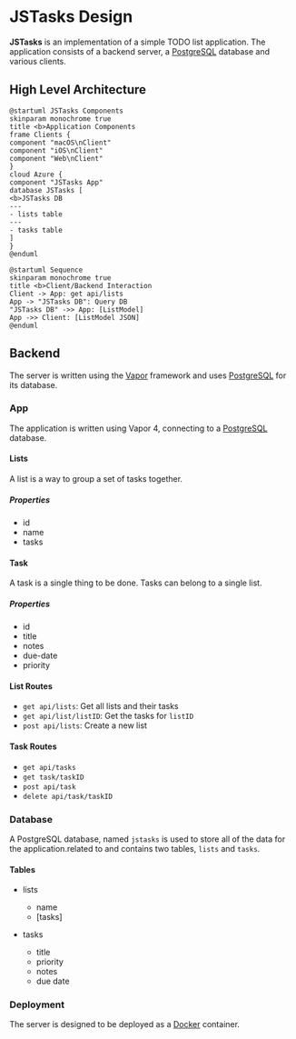 # JSTasks Design

**JSTasks** is an implementation of a simple TODO list application. The application consists of a backend server, a [PostgreSQL](https://www.postgresql.org/) database and various clients.

## High Level Architecture

```puml
@startuml JSTasks Components
skinparam monochrome true
title <b>Application Components
frame Clients {
component "macOS\nClient"
component "iOS\nClient"
component "Web\nClient"
}
cloud Azure {
component "JSTasks App"
database JSTasks [
<b>JSTasks DB
---
- lists table
---
- tasks table
]
}
@enduml
```

```puml
@startuml Sequence
skinparam monochrome true
title <b>Client/Backend Interaction
Client -> App: get api/lists
App -> "JSTasks DB": Query DB
"JSTasks DB" ->> App: [ListModel]
App ->> Client: [ListModel JSON]
@enduml
```

## Backend

The server is written using the [Vapor](https://vapor.codes) framework and uses [PostgreSQL](https://www.postgresql.org/) for its database.

### App

The application is written using Vapor 4, connecting to a [PostgreSQL](https://www.postgresql.org/) database.

#### Lists

A list is a way to group a set of tasks together.

##### Properties

* id
* name
* tasks

#### Task

A task is a single thing to be done. Tasks can belong to a single list.

##### Properties

* id
* title
* notes
* due-date
* priority

#### List Routes

* `get api/lists`: Get all lists and their tasks
* `get api/list/listID`: Get the tasks for `listID`
* `post api/lists`: Create a new list

#### Task Routes

* `get api/tasks`
* `get task/taskID`
* `post api/task`
* `delete api/task/taskID`

### Database

A PostgreSQL database, named `jstasks` is used to store all of the data for the application.related to  and contains two tables, `lists` and `tasks`.

#### Tables

* lists
  * name
  * [tasks]

* tasks
  * title
  * priority
  * notes
  * due date

### Deployment

The server is designed to be deployed as a [Docker](https://www.docker.com/) container.
